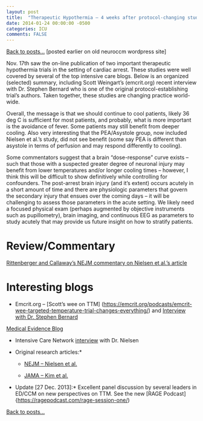 ```yaml
---
layout: post
title:  "Therapeutic Hypothermia – 4 weeks after protocol-changing studies"
date: 2014-01-24 00:00:00 -0500  
categories: ICU
comments: FALSE
---
```

[Back to posts...](/posts/index.html)
[posted earlier on old neuroccm wordpress site]

Nov. 17th saw the on-line publication of two important therapeutic hypothermia trials in the setting of cardiac arrest. These studies were well covered by several of the top intensive care blogs. Below is an organized (selected) summary, including Scott Weingart’s (emcrit.org) recent interview with Dr. Stephen Bernard who is one of the original protocol-establishing trial’s authors. Taken together, these studies are changing practice world-wide.

Overall, the message is that we should continue to cool patients, likely 36 deg C is sufficient for most patients, and probably, what is more important is the avoidance of fever. Some patients may still benefit from deeper cooling. Also very interesting that the PEA/Asystole group, now included Nielsen et al.’s study, did not see benefit (some say PEA is different than asystole in terms of perfusion and may respond differently to cooling).

Some commentators suggest that a brain “dose-response” curve exists – such that those with a suspected greater degree of neuronal injury may benefit from lower temperatures and/or longer cooling times – however, I think this will be difficult to show definitively while controlling for confounders. The post-arrest brain injury (and it’s extent) occurs acutely in a short amount of time and there are physiologic parameters that govern the secondary injury that ensues over the coming days – it will be challenging to assess those parameters in the acute setting. We likely need a focused physical exam (perhaps augmented by objective instruments such as pupillometry), brain imaging, and continuous EEG as parameters to study acutely that may provide us future insight on how to stratify patients.

# Review/Commentary #

[Rittenberger and Callaway’s NEJM commentary on Nielsen et al.’s article](https://www.nejm.org/doi/full/10.1056/NEJMe1312700)


# Interesting blogs #

* Emcrit.org – [Scott’s wee on TTM] (https://emcrit.org/podcasts/emcrit-wee-targeted-temperature-trial-changes-everything/) and [Interview with Dr. Stephen Bernard](https://emcrit.org/podcasts/post-arrest-care-2013-i/)

[Medical Evidence Blog](https://medicalevidence.blogspot.com.au/2013/11/chill-out-homeopathic-hypothermia-after.html)

* Intensive Care Network [interview](https://intensivecarenetwork.com/index.php/icn-activities/icn-podcasts/796-niklas-nielsen-interview-1-week-post-ttm-publication) with Dr. Nielsen

* Original research articles:*

  * [NEJM – Nielsen et al.](https://www.nejm.org/doi/full/10.1056/NEJMoa1310519?query=featured_home#t=article)

  * [JAMA – Kim et al.](https://jama.jamanetwork.com/article.aspx?articleid=1778673)

* Update [27 Dec. 2013]:* Excellent panel discussion by several leaders in ED/CCM on new perspectives on TTM. See the new [RAGE Podcast]{https://ragepodcast.com/rage-session-one/)

[Back to posts...](/posts/index.html)
